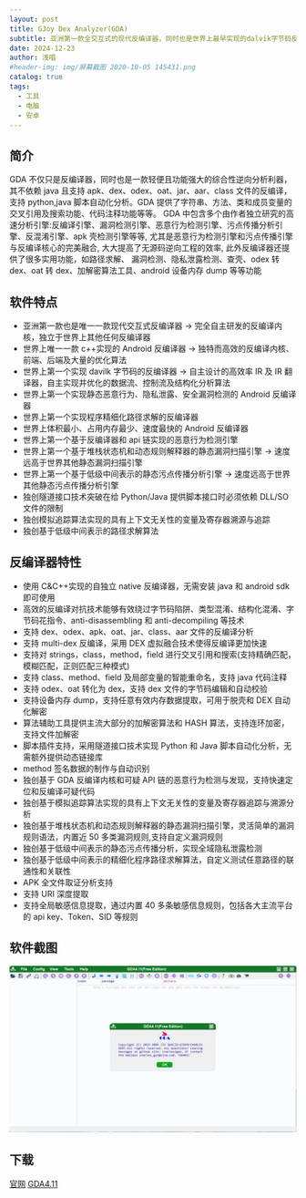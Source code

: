 ```yaml
---
layout: post
title: GJoy Dex Analyzer(GDA)
subtitle: 亚洲第一款全交互式的现代反编译器，同时也是世界上最早实现的dalvik字节码反编译器。
date: 2024-12-23
author: 浅唱
#header-img: img/屏幕截图 2020-10-05 145431.png
catalog: true
tags:
  - 工具
  - 电脑
  - 安卓
---
```


## 简介

GDA 不仅只是反编译器，同时也是一款轻便且功能强大的综合性逆向分析利器，其不依赖 java 且支持 apk、dex、odex、oat、jar、aar、class 文件的反编译， 支持 python,java 脚本自动化分析。GDA 提供了字符串、方法、类和成员变量的交叉引用及搜索功能、代码注释功能等等。 GDA 中包含多个由作者独立研究的高速分析引擎:反编译引擎、漏洞检测引擎、恶意行为检测引擎、污点传播分析引擎、反混淆引擎、apk 壳检测引擎等等, 尤其是恶意行为检测引擎和污点传播引擎与反编译核心的完美融合, 大大提高了无源码逆向工程的效率, 此外反编译器还提供了很多实用功能，如路径求解、 漏洞检测、隐私泄露检测、查壳、odex 转 dex、oat 转 dex、加解密算法工具、android 设备内存 dump 等等功能

## 软件特点

- 亚洲第一款也是唯一一款现代交互式反编译器 → 完全自主研发的反编译内核，独立于世界上其他任何反编译器
- 世界上唯一一款 c++实现的 Android 反编译器 → 独特而高效的反编译内核、前端、后端及大量的优化算法
- 世界上第一个实现 davilk 字节码的反编译器 → 自主设计的高效率 IR 及 IR 翻译器，自主实现并优化的数据流、控制流及结构化分析算法
- 世界上第一个实现静态恶意行为、隐私泄露、安全漏洞检测的 Android 反编译器
- 世界上第一个实现程序精细化路径求解的反编译器
- 世界上体积最小、占用内存最少、速度最快的 Android 反编译器
- 世界上第一个基于反编译器和 api 链实现的恶意行为检测引擎
- 世界上第一个基于堆栈状态机和动态规则解释器的静态漏洞扫描引擎 → 速度远高于世界其他静态漏洞扫描引擎
- 世界上第一个基于低级中间表示的静态污点传播分析引擎 → 速度远高于世界其他静态污点传播分析引擎
- 独创隧道接口技术突破在给 Python/Java 提供脚本接口时必须依赖 DLL/SO 文件的限制
- 独创模拟追踪算法实现的具有上下文无关性的变量及寄存器溯源与追踪
- 独创基于低级中间表示的路径求解算法

## 反编译器特性

- 使用 C&C++实现的自独立 native 反编译器，无需安装 java 和 android sdk 即可使用
- 高效的反编译对抗技术能够有效绕过字节码陷阱、类型混淆、结构化混淆、字节码花指令、anti-disassembling 和 anti-decompiling 等技术
- 支持 dex、odex、apk、oat、jar、class、aar 文件的反编译分析
- 支持 multi-dex 反编译，采用 DEX 虚拟融合技术使得反编译更加快速
- 支持对 strings，class，method，field 进行交叉引用和搜索(支持精确匹配，模糊匹配，正则匹配三种模式)
- 支持 class、method、field 及局部变量的智能重命名，支持 java 代码注释
- 支持 odex、oat 转化为 dex，支持 dex 文件的字节码编辑和自动校验
- 支持设备内存 dump，支持任意有效内存数据提取，可用于脱壳和 DEX 自动化解密
- 算法辅助工具提供主流大部分的加解密算法和 HASH 算法，支持连环加密，支持文件加解密
- 脚本插件支持，采用隧道接口技术实现 Python 和 Java 脚本自动化分析，无需额外提供动态链接库
- method 签名数据的制作与自动识别
- 独创基于 GDA 反编译内核和可疑 API 链的恶意行为检测与发现，支持快速定位和反编译可疑代码
- 独创基于模拟追踪算法实现的具有上下文无关性的变量及寄存器追踪与溯源分析
- 独创基于堆栈状态机和动态规则解释器的静态漏洞扫描引擎，灵活简单的漏洞规则语法，内置近 50 多类漏洞规则,支持自定义漏洞规则
- 独创基于低级中间表示的静态污点传播分析，实现全域隐私泄露检测
- 独创基于低级中间表示的精细化程序路径求解算法，自定义测试任意路径的联通性和关联性
- APK 全文件取证分析支持
- 支持 URI 深度提取
- 支持全局敏感信息提取，通过内置 40 多条敏感信息规则，包括各大主流平台的 api key、Token、SID 等规则

## 软件截图

![](/img/2024-12-23-16-36-00.png)

## 下载

[官网](http://www.gda.wiki:9090/index.php)
[GDA4.11](http://www.gda.wiki:9090/down/GDA4.11.zip)
